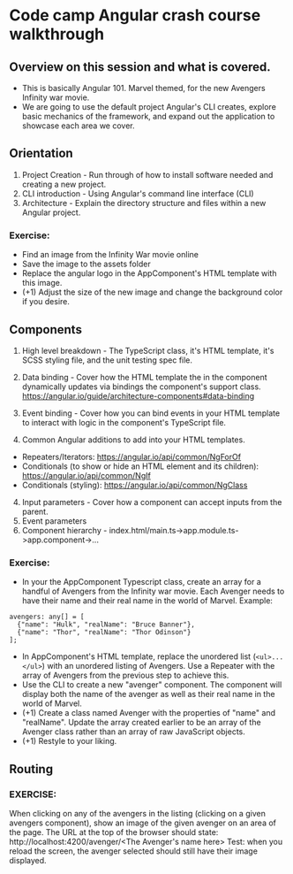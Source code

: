 # Code camp Angular crash course walkthrough

## Overview on this session and what is covered.
- This is basically Angular 101.  Marvel themed, for the new Avengers Infinity war movie.
- We are going to use the default project Angular's CLI creates, explore basic mechanics of the framework, and expand out the application to showcase each area we cover.

## Orientation
1. Project Creation - Run through of how to install software needed and creating a new project.
2. CLI introduction - Using Angular's command line interface (CLI)
3. Architecture - Explain the directory structure and files within a new Angular project.
### Exercise:
- Find an image from the Infinity War movie online
- Save the image to the assets folder
- Replace the angular logo in the AppComponent's HTML template with this image.
- (+1) Adjust the size of the new image and change the background color if you desire.

## Components
1. High level breakdown - The TypeScript class, it's HTML template, it's SCSS styling file, and the unit testing spec file.
2. Data binding - Cover how the HTML template the in the component dynamically updates via bindings the component's support class.
https://angular.io/guide/architecture-components#data-binding
3. Event binding - Cover how you can bind events in your HTML template to interact with logic in the component's TypeScript file.

3. Common Angular additions to add into your HTML templates.
- Repeaters/Iterators: https://angular.io/api/common/NgForOf 
- Conditionals (to show or hide an HTML element and its children): https://angular.io/api/common/NgIf
- Conditionals (styling): https://angular.io/api/common/NgClass 
4. Input parameters - Cover how a component can accept inputs from the parent.
5. Event parameters
5. Component hierarchy - index.html/main.ts->app.module.ts->app.component->...
### Exercise:
- In your the AppComponent Typescript class, create an array for a handful of Avengers from the Infinity war movie.  Each Avenger needs to have their name and their real name in the world of Marvel.
Example:
```
avengers: any[] = [
  {"name": "Hulk", "realName": "Bruce Banner"},
  {"name": "Thor", "realName": "Thor Odinson"}
];

```
- In AppComponent's HTML template, replace the unordered list (`<ul>...</ul>`) with an unordered listing of Avengers.  Use a Repeater with the array of Avengers from the previous step to achieve this.
- Use the CLI to create a new "avenger" component.  The component will display both the name of the avenger as well as their real name in the world of Marvel.
- (+1) Create a class named Avenger with the properties of "name" and "realName".  Update the array created earlier to be an array of the Avenger class rather than an array of raw JavaScript objects.
- (+1) Restyle to your liking.

## Routing

### EXERCISE:
When clicking on any of the avengers in the listing (clicking on a given avengers component), show an image of the given avenger on an area of the page.  The URL at the top of the browser should state: 
http://localhost:4200/avenger/<The Avenger's name here>
Test: when you reload the screen, the avenger selected should still have their image displayed.
